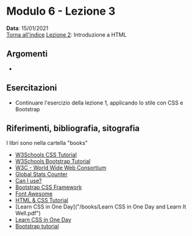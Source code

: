 # Modulo 6 - Lezione 3

__Data__: 15/01/2021  
[Torna all'indice](/README.md)
[Lezione 2](/modulo-06/lezione-2.md): Introduzione a HTML   

## Argomenti

- 

## Esercitazioni

- Continuare l'esercizio della lezione 1, applicando lo stile con CSS e Bootstrap

## Riferimenti, bibliografia, sitografia

I libri sono nella cartella "books"

- [W3Schools CSS Tutorial](https://www.w3schools.com/css/default.asp)
- [W3Schools Bootstrap Tutorial](https://www.w3schools.com/bootstrap/bootstrap_ver.asp)
- [W3C - World Wide Web Consortium](https://www.w3.org/)
- [Global Stats Counter](https://gs.statcounter.com/)
- [Can I use?](https://caniuse.com/)
- [Bootstrap CSS Framework](https://getbootstrap.com/)
- [Font Awesome](https://fontawesome.com/)
- [HTML & CSS Tutorial](/books/duckett.pdf)
- [Learn CSS in One Day]("/books/Learn CSS in One Day and Learn It Well.pdf")
- [Learn CSS in One Day](/books/Learn%20CSS%20in%20One%20Day%20and%20Learn%20It%20Well.pdf)
- [Bootstrap tutorial](/books/bootstrap_tutorial.pdf)
